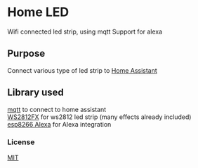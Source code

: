 # Home LED

Wifi connected led strip, using mqtt
Support for alexa

## Purpose

Connect various type of led strip to [Home Assistant](https://www.home-assistant.io)

## Library used

[mqtt](https://github.com/knolleary/pubsubclient) to connect to home assistant  
[WS2812FX](https://github.com/kitesurfer1404/WS2812FX/blob/master/README.md) for ws2812 led strip (many effects already included)  
[esp8266 Alexa](https://github.com/Aircoookie/Espalexa) for Alexa integration  

### License

[MIT](https://choosealicense.com/licenses/mit/)
